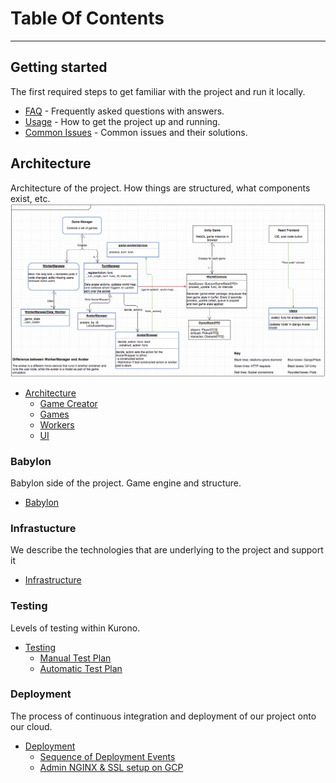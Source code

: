 # Table Of Contents

---

## Getting started
The first required steps to get familiar with the project and run it locally.
- [FAQ](FAQ.md) - Frequently asked questions with answers.
- [Usage](usage.md) - How to get the project up and running.
- [Common Issues](common-issues.md) - Common issues and their solutions.

## Architecture

Architecture of the project. How things are structured, what components exist, etc.
![](architecture/uml.png?raw=true)
- [Architecture](architecture/README.md)
    - [Game Creator](architecture/game-creator/README.md)
    - [Games](architecture/games/README.md)
    - [Workers](architecture/workers/README.md)
    - [UI](architecture/ui/README.md)

### Babylon

Babylon side of the project. Game engine and structure.
- [Babylon](babylon/README.md)


### Infrastucture

We describe the technologies that are underlying to the project and support it
- [Infrastructure](infrastructure/README.md)

### Testing 

Levels of testing within Kurono.

- [Testing](testing/README.md)
    - [Manual Test Plan](testing/test-plan.md)
    - [Automatic Test Plan](testing/automatic-testing.md)

### Deployment

The process of continuous integration and deployment of our project onto our cloud.

- [Deployment](deployment/README.md)
    - [Sequence of Deployment Events](deployment/deployment-events.md)
    - [Admin NGINX & SSL setup on GCP](deployment/nginx-setup.md)
